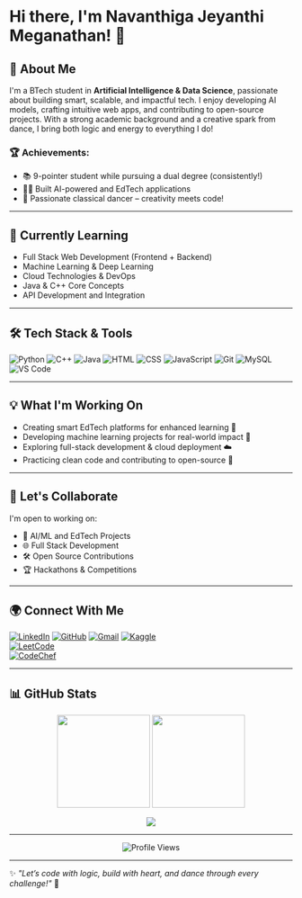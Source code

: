 # Hi there, I'm Navanthiga Jeyanthi Meganathan! 👋

## 🚀 About Me

I'm a BTech student in **Artificial Intelligence & Data Science**, passionate about building smart, scalable, and impactful tech. I enjoy developing AI models, crafting intuitive web apps, and contributing to open-source projects. With a strong academic background and a creative spark from dance, I bring both logic and energy to everything I do!

### 🏆 Achievements:
- 📚 9-pointer student while pursuing a dual degree (consistently!)
- 👩‍💻 Built AI-powered and EdTech applications
- 💃 Passionate classical dancer – creativity meets code!

---

## 📖 Currently Learning

- Full Stack Web Development (Frontend + Backend)
- Machine Learning & Deep Learning
- Cloud Technologies & DevOps
- Java & C++ Core Concepts
- API Development and Integration

---

## 🛠️ Tech Stack & Tools

![Python](https://img.shields.io/badge/-Python-3776AB?style=for-the-badge&logo=python&logoColor=white)
![C++](https://img.shields.io/badge/-C++-00599C?style=for-the-badge&logo=c%2B%2B&logoColor=white)
![Java](https://img.shields.io/badge/-Java-007396?style=for-the-badge&logo=java&logoColor=white)
![HTML](https://img.shields.io/badge/-HTML5-E34F26?style=for-the-badge&logo=html5&logoColor=white)
![CSS](https://img.shields.io/badge/-CSS3-1572B6?style=for-the-badge&logo=css3&logoColor=white)
![JavaScript](https://img.shields.io/badge/-JavaScript-F7DF1E?style=for-the-badge&logo=javascript&logoColor=black)
![Git](https://img.shields.io/badge/-Git-F05032?style=for-the-badge&logo=git&logoColor=white)
![MySQL](https://img.shields.io/badge/-MySQL-4479A1?style=for-the-badge&logo=mysql&logoColor=white)
![VS Code](https://img.shields.io/badge/-VSCode-007ACC?style=for-the-badge&logo=visual-studio-code&logoColor=white)

---

## 💡 What I'm Working On

- Creating smart EdTech platforms for enhanced learning 📘
- Developing machine learning projects for real-world impact 🤖
- Exploring full-stack development & cloud deployment ☁️
- Practicing clean code and contributing to open-source 💬

---

## 🤝 Let's Collaborate

I'm open to working on:
- 🧠 AI/ML and EdTech Projects
- 🌐 Full Stack Development
- 🛠️ Open Source Contributions
- 🏆 Hackathons & Competitions

---

## 🌍 Connect With Me

[![LinkedIn](https://img.shields.io/badge/-LinkedIn-blue?style=for-the-badge&logo=linkedin&logoColor=white)](https://www.linkedin.com/in/navanthiga-jm-631419330/)
[![GitHub](https://img.shields.io/badge/-GitHub-181717?style=for-the-badge&logo=github&logoColor=white)](https://github.com/navanthiga)
[![Gmail](https://img.shields.io/badge/-Gmail-D14836?style=for-the-badge&logo=gmail&logoColor=white)](mailto:navanthiga.m@gmail.com)
[![Kaggle](https://img.shields.io/badge/-Kaggle-20BEFF?style=for-the-badge&logo=kaggle&logoColor=white)](https://www.kaggle.com/navanthiga)  
[![LeetCode](https://img.shields.io/badge/-LeetCode-FFA116?style=for-the-badge&logo=leetcode&logoColor=black)](https://leetcode.com/R6NrAjDQv2)  
[![CodeChef](https://img.shields.io/badge/-CodeChef-5B4638?style=for-the-badge&logo=codechef&logoColor=white)](https://www.codechef.com/users/navanthiga_19)


---
## 📊 GitHub Stats

<p align="center">
  <img src="https://github-readme-stats.vercel.app/api?username=&show_icons=navanthigatrue&theme=tokyonight" height="165px"/>
  <img src="https://github-readme-streak-stats.herokuapp.com?user=navanthiga&theme=tokyonight" height="165px"/>
</p>

<p align="center">
  <img src="https://github-readme-stats.vercel.app/api/top-langs/?username=navanthiga&layout=compact&theme=tokyonight"/>
</p>

---

<p align="center">
  <img src="https://komarev.com/ghpvc/?username=navanthiga&style=flat-square&color=blue" alt="Profile Views" />
</p>

---

✨ *"Let’s code with logic, build with heart, and dance through every challenge!"* 💃
